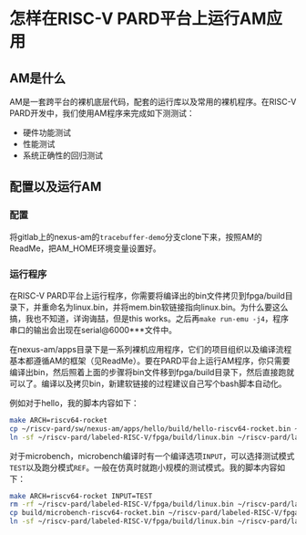 # 怎样在RISC-V PARD平台上运行AM应用

## AM是什么

AM是一套跨平台的裸机底层代码，配套的运行库以及常用的裸机程序。在RISC-V PARD开发中，我们使用AM程序来完成如下测测试：

* 硬件功能测试
* 性能测试
* 系统正确性的回归测试

## 配置以及运行AM

### 配置

将gitlab上的nexus-am的`tracebuffer-demo`分支clone下来，按照AM的ReadMe，把AM_HOME环境变量设置好。

### 运行程序

在RISC-V PARD平台上运行程序，你需要将编译出的bin文件拷贝到fpga/build目录下，并重命名为linux.bin，并将mem.bin软链接指向linux.bin。为什么要这么搞，我也不知道，详询诲喆，但是this works。之后再`make run-emu -j4`，程序串口的输出会出现在serial@6000***文件中。

在nexus-am/apps目录下是一系列裸机应用程序，它们的项目组织以及编译流程基本都遵循AM的框架（见ReadMe）。要在PARD平台上运行AM程序，你只需要编译出bin，然后照着上面的步骤将bin文件移到fpga/build目录下，然后直接跑就可以了。编译以及拷贝bin，新建软链接的过程建议自己写个bash脚本自动化。

例如对于hello，我的脚本内容如下：
``` bash
make ARCH=riscv64-rocket
cp ~/riscv-pard/sw/nexus-am/apps/hello/build/hello-riscv64-rocket.bin ~/riscv-pard/labeled-RISC-V/fpga/build/linux.bin
ln -sf ~/riscv-pard/labeled-RISC-V/fpga/build/linux.bin ~/riscv-pard/labeled-RISC-V/fpga/build/mem.bin
```

对于microbench，microbench编译时有一个编译选项`INPUT`，可以选择测试模式`TEST`以及跑分模式`REF`。一般在仿真时就跑小规模的测试模式。我的脚本内容如下：
``` bash
make ARCH=riscv64-rocket INPUT=TEST
rm -rf ~/riscv-pard/labeled-RISC-V/fpga/build/linux.bin ~/riscv-pard/labeled-RISC-V/fpga/build/mem.bin ~/riscv-pard/labeled-RISC-V/fpga/build/bin.txt
cp build/microbench-riscv64-rocket.bin ~/riscv-pard/labeled-RISC-V/fpga/build/linux.bin
ln -sf ~/riscv-pard/labeled-RISC-V/fpga/build/linux.bin ~/riscv-pard/labeled-RISC-V/fpga/build/mem.bin
```
